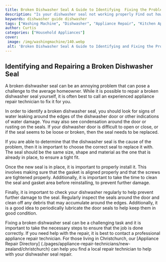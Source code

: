 ```yaml
---
title: Broken Dishwasher Seal A Guide to Identifying  Fixing the Problem
description: "Is your dishwasher seal not working properly Find out how to identify and fix the issue with this helpful guide Learn how to keep your dishwasher running smoothly and avoid expensive repairs"
keywords: dishwasher guide dishwasher
tags: ["Washing Machine", "Dishwasher", "Appliance Repair", "Kitchen Appliances", "Clean Appliance", "Appliance Guide"]
author: Curtis
categories: ["Household Appliances"]
cover: 
 image: /img/washingmachine/140.webp
 alt: 'Broken Dishwasher Seal A Guide to Identifying and Fixing the Problem'
---
```

## Identifying and Repairing a Broken Dishwasher Seal 
A broken dishwasher seal can be an annoying problem that can pose a challenge to the average homeowner. While it is possible to repair a broken dishwasher seal yourself, it is often best to call an experienced appliance repair technician to fix it for you. 

In order to identify a broken dishwasher seal, you should look for signs of water leaking around the edges of the dishwasher door or other indications of water damage. You may also see condensation around the door or rusting on the seals. If your dishwasher door is difficult to open or close, or if the seal seems to be loose or broken, then the seal needs to be replaced.

If you are able to determine that the dishwasher seal is the cause of the problem, then it is important to choose the correct seal to replace it with. The seal should be the same size, shape and material as the one that is already in place, to ensure a tight fit. 

Once the new seal is in place, it is important to properly install it. This involves making sure that the gasket is aligned properly and that the screws are tightened properly. Additionally, it is important to take the time to clean the seal and gasket area before reinstalling, to prevent further damage.

Finally, it is important to check your dishwasher regularly to help prevent further damage to the seal. Regularly inspect the seals around the door and clean off any debris that may accumulate around the edges. Additionally, it is a good idea to periodically lubricate the door seals to help keep them in good condition. 

Fixing a broken dishwasher seal can be a challenging task and it is important to take the necessary steps to ensure that the job is done correctly. If you need help with the repair, it is best to contact a professional appliance repair technician. For those living in Christchurch, our [Appliance Repair Directory] (./pages/appliance-repair-technicians/new-zealand/christchurch) can help you find a local repair technician to help with your dishwasher seal repair.
